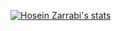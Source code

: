 [![Hosein Zarrabi's stats](https://github-readme-stats.vercel.app/api?username=FrontPhonix&show_icons=true&theme=vue-dark&count_private=true)](https://github.com/anuraghazra/github-readme-stats)

<!--
**HoseinZarrabi/HoseinZarrabi** is a ✨ _special_ ✨ repository because its `README.md` (this file) appears on your GitHub profile.

Here are some ideas to get you started:

- 🔭 I’m currently working on ...
- 🌱 I’m currently learning ...
- 👯 I’m looking to collaborate on ...
- 🤔 I’m looking for help with ...
- 💬 Ask me about ...
- 📫 How to reach me: ...
- 😄 Pronouns: ...
- ⚡ Fun fact: ...
-->
